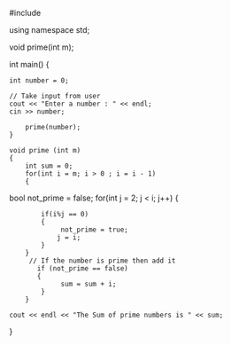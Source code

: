 #include<iostream>

using namespace std;

void prime(int m);

int main()
{

    int number = 0;

    // Take input from user
    cout << "Enter a number : " << endl;
    cin >> number;

        prime(number);
    }

    void prime (int m)
    {
        int sum = 0;
        for(int i = m; i > 0 ; i = i - 1)
        {
 bool not_prime = false;
            for(int j = 2; j < i; j++)
            {

            if(i%j == 0)
            {
                 not_prime = true;
                j = i;
            }
        }
         // If the number is prime then add it
           if (not_prime == false)
           {
                 sum = sum + i;
            }
        }

    cout << endl << "The Sum of prime numbers is " << sum;
}


